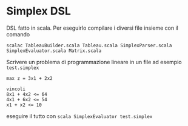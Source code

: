 # Simplex DSL

DSL fatto in scala. Per eseguirlo compilare i diversi file insieme con il comando

```scalac TableauBuilder.scala Tableau.scala SimplexParser.scala SimplexEvaluator.scala Matrix.scala```

Scrivere un problema di programmazione lineare in un file ad esempio `test.simplex`
```
max z = 3x1 + 2x2

vincoli
8x1 + 4x2 <= 64
4x1 + 6x2 <= 54
x1 + x2 <= 10
```

eseguire il tutto con `scala SimplexEvaluator test.simplex`
